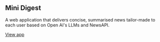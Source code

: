 ## Mini Digest

A web application that delivers concise, summarised news tailor-made to each user 
based on Open AI's LLMs and NewsAPI.

[View app](https://summarise.vercel.app)
